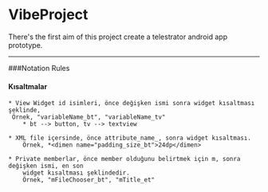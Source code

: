 # VibeProject
There's the first aim of this project create a telestrator android app prototype.

---------------
###Notation Rules

#### Kısaltmalar

    * View Widget id isimleri, önce değişken ismi sonra widget kısaltması şeklinde,
     Örnek, "variableName_bt", "variableName_tv"
        * bt --> button, tv --> textview

    * XML file içersinde, önce attribute_name_, sonra widget kısaltması.
        Örnek, *<dimen name="padding_size_bt">24dp</dimen>

    * Private memberlar, önce member olduğunu belirtmek için m, sonra değişken ismi, en son
        widget kısaltması şeklindedir.
        Örnek, "mFileChooser_bt", "mTitle_et"